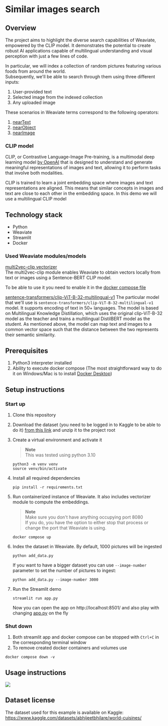 # Similar images search

## Overview

The project aims to highlight the diverse search capabilities of Weaviate, empowered by the CLIP model. 
It demonstrates the potential to create robust AI applications capable of multilingual understanding 
and visual perception with just a few lines of code.

In particular, we will index a collection of random pictures featuring various foods from around the world.  
Subsequently, we'll be able to search through them using three different inputs:
1. User-provided text
1. Selected image from the indexed collection
1. Any uploaded image

These scenarios in Weaviate terms correspond to the following operators:
1. [nearText](https://weaviate.io/developers/weaviate/api/graphql/search-operators#neartext)
2. [nearObject](https://weaviate.io/developers/weaviate/api/graphql/search-operators#nearobject)
3. [nearImage](https://weaviate.io/developers/weaviate/search/image)

### CLIP model
CLIP, or Contrastive Language-Image Pre-training, is a multimodal deep learning model 
[by OpenAI](https://openai.com/research/clip) 
that is designed to understand and generate meaningful representations of images and text, 
allowing it to perform tasks that involve both modalities. 

CLIP is trained to learn a joint embedding space 
where images and text representations are aligned. 
This means that similar concepts in images and text are close to each other in the embedding space.
In this demo we will use a multilingual CLIP model

## Technology stack
- Python
- Weaviate
- Streamlit
- Docker

### Used Weaviate modules/models

[multi2vec-clip vectorizer](https://weaviate.io/developers/weaviate/modules/retriever-vectorizer-modules/multi2vec-clip)  
The multi2vec-clip module enables Weaviate to obtain vectors locally 
from text or images using a Sentence-BERT CLIP model.

To be able to use it you need to enable it in the [docker compose file](docker-compose.yml)

[sentence-transformers/clip-ViT-B-32-multilingual-v1](https://huggingface.co/sentence-transformers/clip-ViT-B-32-multilingual-v1)
The particular model that we'll use is `sentence-transformers/clip-ViT-B-32-multilingual-v1` model. It supports 
encoding of text in 50+ languages. The model is based on Multilingual Knowledge Distillation, which uses the original 
clip-ViT-B-32 model as the teacher and trains a multilingual DistilBERT model as the student. As mentioned above, the 
model can map text and images to a common vector space such that the distance between the 
two represents their semantic similarity. 

## Prerequisites
1. Python3 interpreter installed
1. Ability to execute docker compose 
(The most straightforward way to do it on Windows/Mac is to install 
[Docker Desktop](https://www.docker.com/products/docker-desktop/))

## Setup instructions 

### Start up
1. Clone this repository
1. Download the dataset (you need to be logged in to Kaggle to be able to do it)
[from this link](https://www.kaggle.com/datasets/abhijeetbhilare/world-cuisines/download?datasetVersionNumber=3) 
and unzip it to the project root

1. Create a virtual environment and activate it
   > **Note**  
   > This was tested using python 3.10

    ```shell
    python3 -m venv venv
    source venv/bin/activate
    ```
1. Install all required dependencies 
    ```shell
    pip install -r requirements.txt
    ```
1. Run containerized instance of Weaviate. It also includes vectorizer module to compute the embeddings.

   > **Note**  
   > Make sure you don't have anything occupying port 8080   
   > If you do, you have the option to either stop that process or change the port that Weaviate is using.
    ```shell
    docker compose up
    ```
1. Index the dataset in Weaviate. By default, 1000 pictures will be ingested
    ```shell
    python add_data.py
    ```
   If you want to have a bigger dataset you can use `--image-number` parameter to set the number of pictures to ingest:
   ```shell
   python add_data.py --image-number 3000
   ```
1. Run the Streamlit demo
   ```shell
   streamlit run app.py
   ```
   Now you can open the app on http://localhost:8501/ and also play with changing [app.py](app.py) on the fly

### Shut down
1. Both streamlit app and docker compose can be stopped with `Ctrl+C` in the corresponding terminal window
2. To remove created docker containers and volumes use
```shell
docker compose down -v
```

## Usage instructions
[![](https://markdown-videos-api.jorgenkh.no/youtube/lxZegTVduqQ)](https://youtu.be/lxZegTVduqQ)

## Dataset license

The dataset used for this example is available on Kaggle: 
https://www.kaggle.com/datasets/abhijeetbhilare/world-cuisines/
